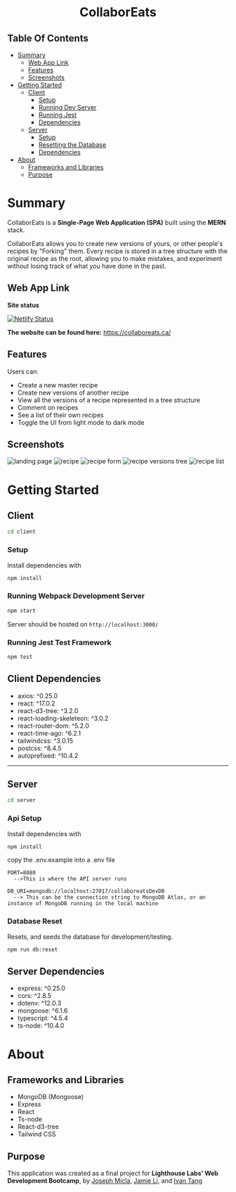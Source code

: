 <h1 align="center">CollaborEats</h1>

## Table Of Contents

- [Summary](#summary)
  - [Web App Link](#web-app-link)
  - [Features](#features)
  - [Screenshots](#screenshots)
- [Getting Started](#getting-started)
  - [Client](#client)
    - [Setup](#setup)
    - [Running Dev Server](#running-webpack-development-server)
    - [Running Jest](#running-jest-test-framework)
    - [Dependencies](#client-dependencies)
  - [Server](#server)
    - [Setup](#api-setup)
    - [Resetting the Database](#database-reset)
    - [Dependencies](#server-dependencies)
- [About](#about)
  - [Frameworks and Libraries](#frameworks-and-libraries)
  - [Purpose](#purpose)

# Summary

CollaborEats is a **Single-Page Web Application (SPA)** built using the **MERN** stack.

CollaborEats allows you to create new versions of yours, or other people's recipes by "Forking" them. Every recipe is stored in a tree structure with the original recipe as the root, allowing you to make mistakes, and experiment without losing track of what you have done in the past.

## Web App Link

**Site status**

[![Netlify Status](https://api.netlify.com/api/v1/badges/91158c64-0755-43ce-804f-c25a90a68c78/deploy-status)](https://app.netlify.com/sites/vibrant-cray-95d891/deploys)

**The website can be found here:**
https://collaboreats.ca/

## Features

Users can:

- Create a new master recipe
- Create new versions of another recipe
- View all the versions of a recipe represented in a tree structure
- Comment on recipes
- See a list of their own recipes
- Toggle the UI from light mode to dark mode

## Screenshots

![landing page](./screenshots/landing_page.png)
![recipe](./screenshots/recipe.png)
![recipe form](./screenshots/recipe_form.png)
![recipe versions tree](./screenshots/recipe_tree.png)
![recipe list](./screenshots/recipe_list.png)

# Getting Started

## **Client**

```sh
cd client
```

### Setup

Install dependencies with

```sh
npm install
```

### Running Webpack Development Server

```sh
npm start
```

Server should be hosted on `http://localhost:3000/`

### Running Jest Test Framework

```sh
npm test
```

## Client Dependencies

- axios: ^0.25.0
- react: ^17.0.2
- react-d3-tree: ^3.2.0
- react-loading-skeleteon: ^3.0.2
- react-router-dom: ^5.2.0
- react-time-ago: ^6.2.1
- tailwindcss: ^3.0.15
- postcss: ^8.4.5
- autoprefixed: ^10.4.2

---

## **Server**

```sh
cd server
```

### Api Setup

Install dependencies with

```sh
npm install
```

copy the .env.example into a .env file

```env
PORT=8080
  -->This is where the API server runs

DB_URI=mongodb://localhost:27017/collaboreatsDevDB
  --> This can be the connection string to MongoDB Atlas, or an instance of MongoDB running in the local machine
```

### Database Reset

Resets, and seeds the database for development/testing.

```sh
npm run db:reset
```

## Server Dependencies

- express: ^0.25.0
- cors: ^2.8.5
- dotenv: ^12.0.3
- mongoose: ^6.1.6
- typescript: ^4.5.4
- ts-node: ^10.4.0

# About

## Frameworks and Libraries

- MongoDB (Mongoose)
- Express
- React
- Ts-node
- React-d3-tree
- Tailwind CSS

## Purpose

This application was created as a final project for **Lighthouse Labs' Web Development Bootcamp**, by [Joseph Micla](https://github.com/JoeMics), [Jamie Li](https://github.com/LiJamie1), and [Ivan Tang](https://github.com/tangivan)
